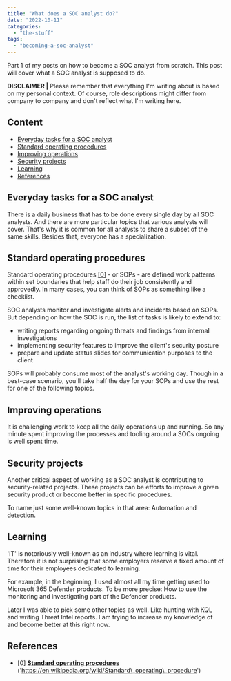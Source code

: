 ```yaml
---
title: "What does a SOC analyst do?"
date: "2022-10-11"
categories: 
  - "the-stuff"
tags: 
  - "becoming-a-soc-analyst"
---
```


Part 1 of my posts on how to become a SOC analyst from scratch. This post will cover what a SOC analyst is supposed to do.

****DISCLAIMER |**** Please remember that everything I'm writing about is based on my personal context. Of course, role descriptions might differ from company to company and don't reflect what I'm writing here.

## Content

- [Everyday tasks for a SOC analyst](#Everyday-tasks-for-a-SOC-analyst)
- [Standard operating procedures](#Standard-operating-procedures)
- [Improving operations](#Improving-operations)
- [Security projects](#Security-projects)
- [Learning](#Learning)
- [References](#References)

## Everyday tasks for a SOC analyst

There is a daily business that has to be done every single day by all SOC analysts. And there are more particular topics that various analysts will cover. That's why it is common for all analysts to share a subset of the same skills. Besides that, everyone has a specialization.

## Standard operating procedures

Standard operating procedures [\[0\]](#[0]) - or SOPs - are defined work patterns within set boundaries that help staff do their job consistently and approvedly. In many cases, you can think of SOPs as something like a checklist.

SOC analysts monitor and investigate alerts and incidents based on SOPs. But depending on how the SOC is run, the list of tasks is likely to extend to:

- writing reports regarding ongoing threats and findings from internal investigations
- implementing security features to improve the client's security posture
- prepare and update status slides for communication purposes to the client

SOPs will probably consume most of the analyst's working day. Though in a best-case scenario, you'll take half the day for your SOPs and use the rest for one of the following topics.

## Improving operations

It is challenging work to keep all the daily operations up and running. So any minute spent improving the processes and tooling around a SOCs ongoing is well spent time.

## Security projects

Another critical aspect of working as a SOC analyst is contributing to security-related projects. These projects can be efforts to improve a given security product or become better in specific procedures.

To name just some well-known topics in that area: Automation and detection.

## Learning

'IT' is notoriously well-known as an industry where learning is vital.  
Therefore it is not surprising that some employers reserve a fixed amount of time for their employees dedicated to learning.

For example, in the beginning, I used almost all my time getting used to Microsoft 365 Defender products. To be more precise: How to use the monitoring and investigating part of the Defender products.

Later I was able to pick some other topics as well. Like hunting with KQL and writing Threat Intel reports. I am trying to increase my knowledge of and become better at this right now.

## References

- \[0\] **[Standard operating procedures](https://en.wikipedia.org/wiki/Standard_operating_procedure)** ('https://en.wikipedia.org/wiki/Standard\_operating\_procedure')
